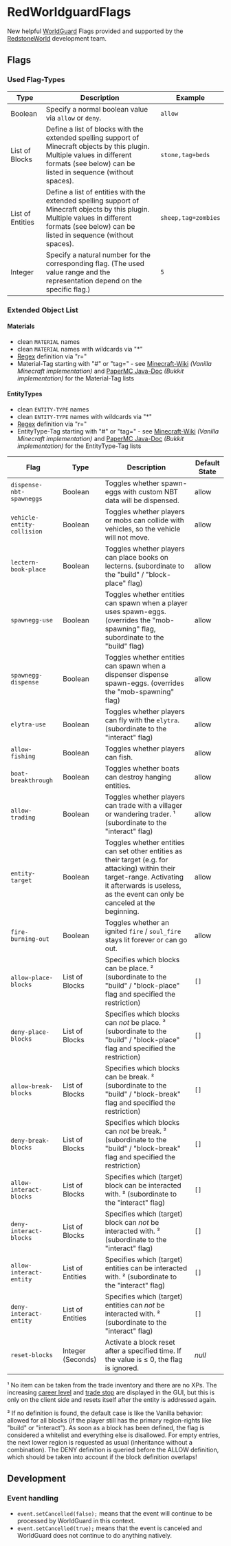 # RedWorldguardFlags
New helpful [WorldGuard](https://dev.bukkit.org/projects/worldguard) Flags provided and supported by the [RedstoneWorld](https://redstoneworld.de) development team.

## Flags

### Used Flag-Types

| Type             | Description                                                                                                                                                                                    | Example             |
|------------------|------------------------------------------------------------------------------------------------------------------------------------------------------------------------------------------------|---------------------|
| Boolean          | Specify a normal boolean value via `allow` or `deny`.                                                                                                                                          | `allow`             |
| List of Blocks   | Define a list of blocks with the extended spelling support of Minecraft objects by this plugin. Multiple values in different formats (see below) can be listed in sequence (without spaces).   | `stone,tag=beds`    |
| List of Entities | Define a list of entities with the extended spelling support of Minecraft objects by this plugin. Multiple values in different formats (see below) can be listed in sequence (without spaces). | `sheep,tag=zombies` |
| Integer          | Specify a natural number for the corresponding flag. (The used value range and the representation depend on the specific flag.)                                                                | `5`                 |

### Extended Object List

#### Materials

- clean `MATERIAL` names
- clean `MATERIAL` names with wildcards via "*"
- [Regex](https://regexr.com/) definition via "r="
- Material-Tag starting with "#" or "tag=" - see [Minecraft-Wiki](https://minecraft.wiki/w/Tag#Block_tags_2) 
  _(Vanilla Minecraft implementation)_ and [PaperMC Java-Doc](https://jd.papermc.io/paper/1.21.1/org/bukkit/Tag.html) 
  _(Bukkit implementation)_ for the Material-Tag lists

#### EntityTypes

- clean `ENTITY-TYPE` names
- clean `ENTITY-TYPE` names with wildcards via "*"
- [Regex](https://regexr.com/) definition via "r="
- EntityType-Tag starting with "#" or "tag=" - see [Minecraft-Wiki](https://minecraft.wiki/w/Tag#Entity_type_tags_2) 
  _(Vanilla Minecraft implementation)_ and [PaperMC Java-Doc](https://jd.papermc.io/paper/1.21.1/org/bukkit/Tag.html) 
  _(Bukkit implementation)_ for the EntityType-Tag lists

| Flag                       | Type              | Description                                                                                                                                                                                              | Default State |
|----------------------------|-------------------|----------------------------------------------------------------------------------------------------------------------------------------------------------------------------------------------------------|---------------|
| `dispense-nbt-spawneggs`   | Boolean           | Toggles whether spawn-eggs with custom NBT data will be dispensed.                                                                                                                                       | allow         |
| `vehicle-entity-collision` | Boolean           | Toggles whether players or mobs can collide with vehicles, so the vehicle will not move.                                                                                                                 | allow         |
| `lectern-book-place`       | Boolean           | Toggles whether players can place books on lecterns. (subordinate to the "build" / "block-place" flag)                                                                                                   | allow         |
| `spawnegg-use`             | Boolean           | Toggles whether entities can spawn when a player uses spawn-eggs. (overrides the "mob-spawning" flag, subordinate to the "build" flag)                                                                   | allow         |
| `spawnegg-dispense`        | Boolean           | Toggles whether entities can spawn when a dispenser dispense spawn-eggs. (overrides the "mob-spawning" flag)                                                                                             | allow         |
| `elytra-use`               | Boolean           | Toggles whether players can fly with the `elytra`. (subordinate to the "interact" flag)                                                                                                                  | allow         |
| `allow-fishing`            | Boolean           | Toggles whether players can fish.                                                                                                                                                                        | allow         |
| `boat-breakthrough`        | Boolean           | Toggles whether boats can destroy hanging entities.                                                                                                                                                      | allow         |
| `allow-trading`            | Boolean           | Toggles whether players can trade with a villager or wandering trader. ¹ (subordinate to the "interact" flag)                                                                                            | allow         |
| `entity-target`            | Boolean           | Toggles whether entities can set other entities as their target (e.g. for attacking) within their target-range. Activating it afterwards is useless, as the event can only be canceled at the beginning. | allow         |
| `fire-burning-out`         | Boolean           | Toggles whether an ignited `fire` / `soul_fire` stays lit forever or can go out.                                                                                                                         | allow         |
| `allow-place-blocks`       | List of Blocks    | Specifies which blocks can be place. ² (subordinate to the "build" / "block-place" flag and specified the restriction)                                                                                   | `[]`          |
| `deny-place-blocks`        | List of Blocks    | Specifies which blocks can _not_ be place. ² (subordinate to the "build" / "block-place" flag and specified the restriction)                                                                             | `[]`          |
| `allow-break-blocks`       | List of Blocks    | Specifies which blocks can be break. ² (subordinate to the "build" / "block-break" flag and specified the restriction)                                                                                   | `[]`          |
| `deny-break-blocks`        | List of Blocks    | Specifies which blocks can _not_ be break. ² (subordinate to the "build" / "block-break" flag and specified the restriction)                                                                             | `[]`          |
| `allow-interact-blocks`    | List of Blocks    | Specifies which (target) block can be interacted with. ² (subordinate to the "interact" flag)                                                                                                            | `[]`          |
| `deny-interact-blocks`     | List of Blocks    | Specifies which (target) block can _not_ be interacted with. ² (subordinate to the "interact" flag)                                                                                                      | `[]`          |
| `allow-interact-entity`    | List of Entities  | Specifies which (target) entities can be interacted with. ² (subordinate to the "interact" flag)                                                                                                         | `[]`          |
| `deny-interact-entity`     | List of Entities  | Specifies which (target) entities can _not_ be interacted with. ² (subordinate to the "interact" flag)                                                                                                   | `[]`          |
| `reset-blocks`             | Integer (Seconds) | Activate a block reset after a specified time. If the value is ≤ 0, the flag is ignored.                                                                                                                 | _null_        |

¹ No item can be taken from the trade inventory and there are no XPs. The increasing [career level](https://minecraft.wiki/w/Trading#Level) and [trade stop](https://minecraft.wiki/w/Trading#Trades) are displayed in the GUI, but this is only on the client side and resets itself after the entity is addressed again.

² If no definition is found, the default case is like the Vanilla behavior: allowed for all blocks (if the player still has the primary region-rights like "build" or "interact"). As soon as a block has been defined, the flag is considered a whitelist and everything else is disallowed. For empty entries, the next lower region is requested as usual (inheritance without a combination). The DENY definition is queried before the ALLOW definition, which should be taken into account if the block definition overlaps!

## Development

### Event handling

- `event.setCancelled(false);` means that the event will continue to be processed by WorldGuard in this context.
- `event.setCancelled(true);` means that the event is canceled and WorldGuard does not continue to do anything natively.